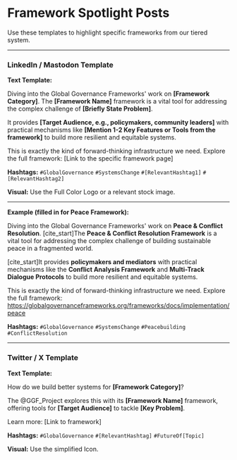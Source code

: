 # Framework Spotlight Posts

Use these templates to highlight specific frameworks from our tiered system.

---

### **LinkedIn / Mastodon Template**

**Text Template:**

Diving into the Global Governance Frameworks' work on **[Framework Category]**. The **[Framework Name]** framework is a vital tool for addressing the complex challenge of **[Briefly State Problem]**.

It provides **[Target Audience, e.g., policymakers, community leaders]** with practical mechanisms like **[Mention 1-2 Key Features or Tools from the framework]** to build more resilient and equitable systems.

This is exactly the kind of forward-thinking infrastructure we need. Explore the full framework: [Link to the specific framework page]

**Hashtags:** `#GlobalGovernance` `#SystemsChange` `#[RelevantHashtag1]` `#[RelevantHashtag2]`

**Visual:** Use the Full Color Logo or a relevant stock image.

---

**Example (filled in for Peace Framework):**

Diving into the Global Governance Frameworks' work on **Peace & Conflict Resolution**. [cite_start]The **Peace & Conflict Resolution Framework** is a vital tool for addressing the complex challenge of building sustainable peace in a fragmented world.

[cite_start]It provides **policymakers and mediators** with practical mechanisms like the **Conflict Analysis Framework** and **Multi-Track Dialogue Protocols** to build more resilient and equitable systems.

This is exactly the kind of forward-thinking infrastructure we need. Explore the full framework: https://globalgovernanceframeworks.org/frameworks/docs/implementation/peace

**Hashtags:** `#GlobalGovernance` `#SystemsChange` `#Peacebuilding` `#ConflictResolution`

---

### **Twitter / X Template**

**Text Template:**

How do we build better systems for **[Framework Category]**?

The @GGF_Project explores this with its **[Framework Name]** framework, offering tools for **[Target Audience]** to tackle **[Key Problem]**.

Learn more: [Link to framework]

**Hashtags:** `#GlobalGovernance` `#[RelevantHashtag]` `#FutureOf[Topic]`

**Visual:** Use the simplified Icon.
